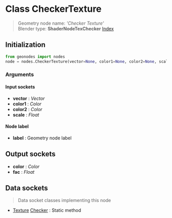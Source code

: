 
# Class CheckerTexture

> Geometry node name: _'Checker Texture'_<br>Blender type:  **ShaderNodeTexChecker**
[Index](/docs/index.md)

## Initialization


```python
from geonodes import nodes
node = nodes.CheckerTexture(vector=None, color1=None, color2=None, scale=None, label=None)
```


### Arguments


#### Input sockets



- **vector** : _Vector_
- **color1** : _Color_
- **color2** : _Color_
- **scale** : _Float_



#### Node label



- **label** : Geometry node label



## Output sockets



- **color** : _Color_
- **fac** : _Float_



## Data sockets

> Data socket classes implementing this node


- [Texture](../sockets/Texture.md) [Checker](../sockets/Texture.md#checker) : Static method


